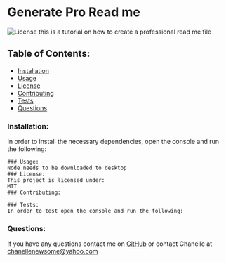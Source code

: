 # Generate Pro Read me  
![License](https://img.shields.io/static/v1?label=License&message=MIT&color=blueviolet&style=plastic)
this is a tutorial on how to create a professional read me file
## Table of Contents:
* [Installation](#installation)
* [Usage](#usage)
* [License](#license)
* [Contributing](#contributing)
* [Tests](#tests)
* [Questions](#questions)
### Installation:
In order to install the necessary dependencies, open the console and run the following:
``````
### Usage:
Node needs to be downloaded to desktop
### License:
This project is licensed under:
MIT
### Contributing:

### Tests:
In order to test open the console and run the following:
``````
### Questions:
If you have any questions contact me on [GitHub](https://github.com/chanellenewsome) or contact 
Chanelle at chanellenewsome@yahoo.com  
 